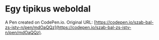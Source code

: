 # Egy tipikus weboldal

A Pen created on CodePen.io. Original URL: [https://codepen.io/szab-bal-zs-istv-n/pen/mdOaQQz](https://codepen.io/szab-bal-zs-istv-n/pen/mdOaQQz).


